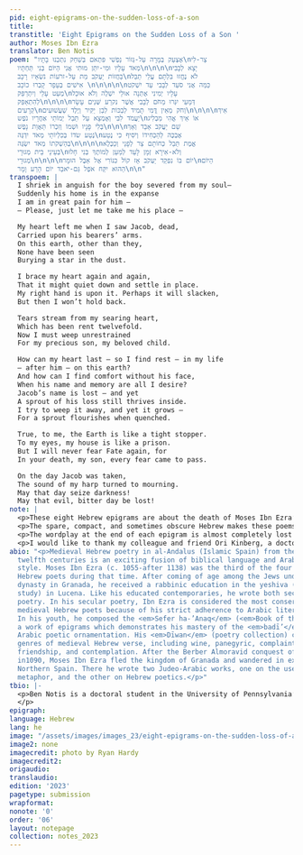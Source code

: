 ```yaml
---
pid: eight-epigrams-on-the-sudden-loss-of-a-son
title:
transtitle: 'Eight Epigrams on the Sudden Loss of a Son '
author: Moses Ibn Ezra
translator: Ben Notis
poem: "אֶצְעַק בְּמָרָה עַל-גְּזוֹר נַפְשִׁי פִּתְאֹם בְּשַׁחַק נִתְכְּנוּ בָתָּיו\nצַר-לִי
  מְאֹד עָלָיו וּמִי-יִתֵּן מוּתִי אֲנִי הַיּוֹם בְּנִי תַּחְתָּיו\n\n\n\nיָצָא לְבָבִי
  בַּחֲזוֹת יַעְקֹב מֵת עַל-זרֹעוֹת נֹשְׂאָיו רָכָב\nלֹא נֶחֱזוּ בִלְתָּם עֲלֵי תֵבֵל
  אִישִׁים בְּעָפָר קָבְרוּ כוֹכָב \n\n\n\n\nכַּמַּה אֲנִי סֹעֵד לְבָבִי עַד יִשְׁקֹט
  מְעַט עָלַי וְיִתְרַפֵּק\nעָלָיו יְמִינִי אֶתְּנָה אוּלַי יִשְׁלֶה וְלֹא אוּכַל
  לְהִתְאַפֵּק\n\n\n\nדְּמָעַי יִגְּרוּ מֵחֹם לְבָבִי אֲשֶׁר נִקרַע שְּׁנֵים עָשָׂר
  קְרָעִים\nוְחֹק מֵאֵין דֳּמִי תָמִיד לְבַכּוֹת לְבֵן יַקִּיר וְיֶלֶד שַׁעֲשׁוּעִים\n\n\n\nאֵיךְ
  יַעֲמֹד לִבִּי וְאֶמְצָא עַל תֵּבֵל יְמוֹתַי אַחֲרָיו נֹפֶש\nאוֹ אֵיךְ אֱהִי מַבְלִיג
  בְּלִי פָנָיו וּשְׁמוֹ וְזִכְרוֹ תַּאֲוַת נָפֶשׁ\n\n\nשֵׁם יַעֲקֹב אָבַד וְאַךְ
  נֶטַע שֹדוֹ בְּכִלְיוֹתַי מְאֹד יִדְגֶּה\nאֶבְכֶּה לְהַכְחִידוֹ וְיֹסִיף כִּי נֶטַע
  בְּהַשְׁקֹתוֹ מְאֹד יִשְׂגֶּה\n\n\n\nאֱמֶת תֵּבֵל כְּחוֹתָם צַר לְפָנַי וְכַכֶּלֶא
  בְּעֵינַי בֵּית מְגוּרָי\nוְלֹא-אִירָא זְמָן לָעַד לְמַעַן לְמוֹתֶךָ בְּנִי חָלוּ
  מְגוּרָי\n\n\n\nיוֹם בּוֹ נִפְקַד יַעְקֹב אָז קוֹל כִּנּוֹרִי אֶל אֵבֶל הוּמָר\nהַיּוֹם
  הַהוּא יִקַּח אֹפֶל גַּם-יֹאבַד יוֹם הָרַע וָמָר\n\n"
transpoem: |
  I shriek in anguish for the boy severed from my soul—
  Suddenly his home is in the expanse
  I am in great pain for him —
  — Please, just let me take me his place —

  My heart left me when I saw Jacob, dead,
  Carried upon his bearers’ arms.
  On this earth, other than they,
  None have been seen
  Burying a star in the dust.

  I brace my heart again and again,
  That it might quiet down and settle in place.
  My right hand is upon it. Perhaps it will slacken,
  But then I won’t hold back.

  Tears stream from my searing heart,
  Which has been rent twelvefold.
  Now I must weep unrestrained
  For my precious son, my beloved child.

  How can my heart last — so I find rest — in my life
  — after him — on this earth?
  And how can I find comfort without his face,
  When his name and memory are all I desire?
  Jacob’s name is lost — and yet
  A sprout of his loss still thrives inside.
  I try to weep it away, and yet it grows —
  For a sprout flourishes when quenched.

  True, to me, the Earth is like a tight stopper.
  To my eyes, my house is like a prison.
  But I will never fear Fate again, for
  In your death, my son, every fear came to pass.

  On the day Jacob was taken,
  The sound of my harp turned to mourning.
  May that day seize darkness!
  May that evil, bitter day be lost!
note: |
  <p>These eight Hebrew epigrams are about the death of Moses Ibn Ezra’s son, or sons. The order of their composition is unknown, and it is unclear if they are about one or multiple losses. I decided to arrange these translations in a way that narrates a journey through grief after the death of a child. I placed the first poem about sudden loss in the beginning, and then followed it with the epigram about attending the son’s funeral. The next four epigrams portray a parent inundated with intense waves of emotion released by weeping. The final two epigrams convey a sense of deep sorrow whose rawness has subsided due to the passage of time.</p>
  <p>The spare, compact, and sometimes obscure Hebrew makes these poems difficult to translate. The verses are laden with biblical references, difficult constructions, and experiments with language. Like other Hebrew Andalusi poets, Moses Ibn Ezra’s verse was written in the style of medieval Arabic poetry. I needed to consult a number of resources, including a scholarly commentary, a range of Hebrew and Arabic dictionaries, and of course the Hebrew Bible.</p>
  <p>The wordplay at the end of each epigram is almost completely lost in translation. In the original Hebrew, the differences in meanings and syntactical shifts induce a sense of surprise at a radical change. I believe that this effect mirrors the horrible sense of shock and disbelief when hearing of a relative’s sudden death. I tried to arrange these translations in a way that captures this cataclysmic paradigm shift.</p>
  <p>I would like to thank my colleague and friend Ori Kinberg, a doctoral student in Hebrew literature at the Hebrew University of Jerusalem, whose comments on my translations were indispensable.</p>
abio: "<p>Medieval Hebrew poetry in al-Andalus (Islamic Spain) from the eleventh and
  twelfth centuries is an exciting fusion of biblical language and Arabic literary
  style. Moses Ibn Ezra (c. 1055-after 1138) was the third of the four great medieval
  Hebrew poets during that time. After coming of age among the Jews under the Zirid
  dynasty in Granada, he received a rabbinic education in the yeshiva (house of Jewish
  study) in Lucena. Like his educated contemporaries, he wrote both secular and liturgical
  poetry. In his secular poetry, Ibn Ezra is considered the most conservative of the
  medieval Hebrew poets because of his strict adherence to Arabic literary conventions.
  In his youth, he composed the <em>Sefer ha-’Anaq</em> (<em>Book of the Necklace</em>),
  a work of epigrams which demonstrates his mastery of the <em>badī’</em>, or classical
  Arabic poetic ornamentation. His <em>Dīwan</em> (poetry collection) contains many
  genres of medieval Hebrew verse, including wine, panegyric, complaint, love and
  friendship, and contemplation. After the Berber Almoravid conquest of al-Andalus
  in1090, Moses Ibn Ezra fled the kingdom of Granada and wandered in exile in Christian-ruled
  Northern Spain. There he wrote two Judeo-Arabic works, one on the use of biblical
  metaphor, and the other on Hebrew poetics.</p>"
tbio: |-
  <p>Ben Notis is a doctoral student in the University of Pennsylvania’s department of Near Eastern Languages and Civilizations. His dissertation focuses on Hebrew poetry written during an exciting time of Jewish-Muslim interaction in al-Andalus (Islamic Spain) in the eleventh and twelfth centuries. He hopes to explore lyrical complaints about physical and mental breakdowns, betrayal and abuse, separation from friends and lovers, and the vicissitudes of Time. His other interests include medieval Arabic poetry, the histories of madness and emotions, and the cultural history of the human body. A graduate of Brandeis’s Near Eastern and Judaic Studies department in 2017, he came to Penn after a series of odd jobs including farming, Bar Mitzvah tutoring, and book editing. When not studying, he enjoys visiting his nephews and baking.
  </p>
epigraph:
language: Hebrew
lang: he
image: "/assets/images/images_23/eight-epigrams-on-the-sudden-loss-of-a-son.jpeg"
image2: none
imagecredit: photo by Ryan Hardy
imagecredit2:
origaudio:
translaudio:
edition: '2023'
pagetype: submission
wrapformat:
nonote: '0'
order: '06'
layout: notepage
collection: notes_2023
---
```

